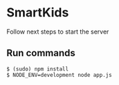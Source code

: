 # SmartKids

Follow next steps to start the server

        
## Run commands

    $ (sudo) npm install
    $ NODE_ENV=development node app.js




